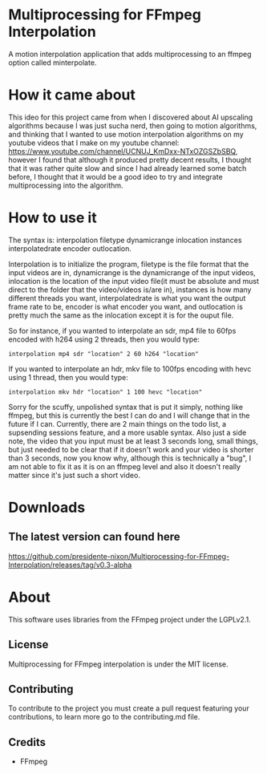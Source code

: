 # Multiprocessing for FFmpeg Interpolation
A motion interpolation application that adds multiprocessing to an ffmpeg option called minterpolate.

# How it came about
This ideo for this project came from when I discovered about AI upscaling algorithms because I was just sucha nerd, then going to motion algorithms, and thinking that I wanted to use motion interpolation algorithms on my youtube videos that I make on my youtube channel: https://www.youtube.com/channel/UCNUJ_KmDxx-NTxOZGSZbSBQ, however I found that although it produced pretty decent results, I thought that it was rather quite slow and since I had already learned some batch before, I thought that it would be a good ideo to try and integrate multiprocessing into the algorithm.

# How to use it
The syntax is: interpolation filetype dynamicrange inlocation instances interpolatedrate encoder outlocation.

Interpolation is to initialize the program, filetype is the file format that the input videos are in, dynamicrange is the dynamicrange of the input videos, inlocation is the location of the input video file(it must be absolute and must direct to the folder that the video/videos is/are in), instances is how many different threads you want, interpolatedrate is what you want the output frame rate to be, encoder is what encoder you want, and outlocation is pretty much the same as the inlocation except it is for the ouput file.

So for instance, if you wanted to interpolate an sdr, mp4 file to 60fps encoded with h264 using 2 threads, then you would type: 
```
interpolation mp4 sdr "location" 2 60 h264 "location"
```
If you wanted to interpolate an hdr, mkv file to 100fps encoding with hevc using 1 thread, then you would type:
```
interpolation mkv hdr "location" 1 100 hevc "location"
```
Sorry for the scuffy, unpolished syntax that is put it simply, nothing like ffmpeg, but this is currently the best I can do and I will change that in the future if I can. Currently, there are 2 main things on the todo list, a supsending sessions feature, and a more usable syntax. Also just a side note, the video that you input must be at least 3 seconds long, small things, but just needed to be clear that if it doesn't work and your video is shorter than 3 seconds, now you know why, although this is technically a "bug", I am not able to fix it as it is on an ffmpeg level and also it doesn't really matter since it's just such a short video.

# Downloads
## The latest version can found here
https://github.com/presidente-nixon/Multiprocessing-for-FFmpeg-Interpolation/releases/tag/v0.3-alpha

# About
This software uses libraries from the FFmpeg project under the LGPLv2.1.
## License
Multiprocessing for FFmpeg interpolation is under the MIT license.
## Contributing
To contribute to the project you must create a pull request featuring your contributions, to learn more go to the contributing.md file.
## Credits
- FFmpeg
